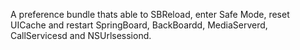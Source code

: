 A preference bundle thats able to SBReload, enter Safe Mode, reset UICache and restart SpringBoard, BackBoardd, MediaServerd, CallServicesd and NSUrlsessiond.
